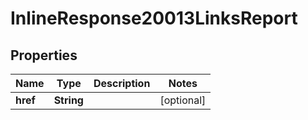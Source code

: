
# InlineResponse20013LinksReport

## Properties
Name | Type | Description | Notes
------------ | ------------- | ------------- | -------------
**href** | **String** |  |  [optional]



